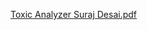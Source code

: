 [Toxic Analyzer Suraj Desai.pdf](https://github.com/suraj1297/ToxicReasoner/files/13855228/Toxic.Analyzer.Suraj.Desai.pdf[/embed])
